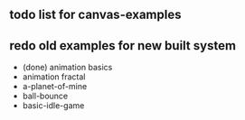 ## todo list for canvas-examples

## redo old examples for new built system
* (done) animation basics
* animation fractal
* a-planet-of-mine
* ball-bounce
* basic-idle-game
